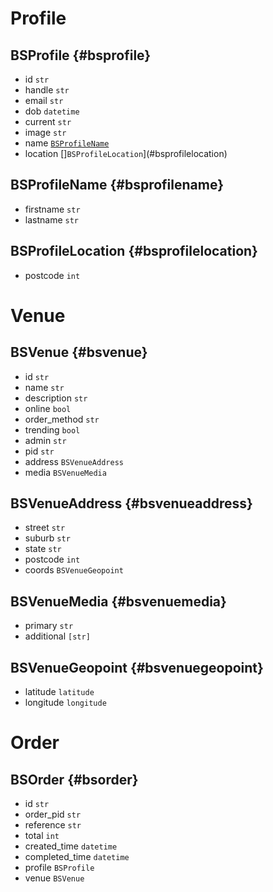 # Profile

## BSProfile {#bsprofile}
- id `str`
- handle `str`
- email `str`
- dob `datetime`
- current `str`
- image `str`
- name [`BSProfileName`](#bsprofilename)
- location []`BSProfileLocation`](#bsprofilelocation)

## BSProfileName {#bsprofilename}
- firstname `str`
- lastname `str`

## BSProfileLocation {#bsprofilelocation}
- postcode `int`

# Venue

## BSVenue {#bsvenue}
- id `str`
- name `str`
- description `str`
- online `bool`
- order_method `str`
- trending `bool`
- admin `str`
- pid `str`
- address `BSVenueAddress`
- media `BSVenueMedia`

## BSVenueAddress {#bsvenueaddress}
- street `str`
- suburb `str`
- state `str`
- postcode `int`
- coords `BSVenueGeopoint`

## BSVenueMedia {#bsvenuemedia}
- primary `str`
- additional `[str]`

## BSVenueGeopoint {#bsvenuegeopoint}
- latitude `latitude`
- longitude `longitude`

# Order

## BSOrder {#bsorder}
- id `str`
- order_pid `str`
- reference `str`
- total `int`
- created_time `datetime`
- completed_time `datetime`
- profile `BSProfile`
- venue `BSVenue`
